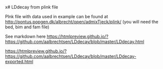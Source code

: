 x# LDdecay from plink file

Plnk file with data used in example can be found at http://pontus.popgen.dk/albrecht/open/admixTjeck/plink/ (you will need the bed, bim and fam file)


See markdown here
https://htmlpreview.github.io/?https://github.com/aalbrechtsen/LDdecay/blob/master/LDdecay.html

https://htmlpreview.github.io/?https://github.com/aalbrechtsen/LDdecay/blob/master/LDdecay-exported.html
